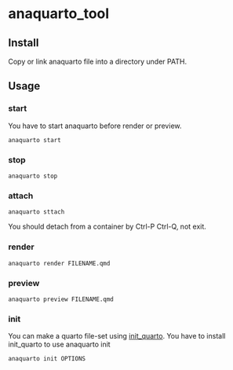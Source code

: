 # anaquarto_tool
## Install
Copy or link anaquarto file into a directory under PATH.
## Usage
### start
You have to start anaquarto before render or preview.
```
anaquarto start
```
### stop
```
anaquarto stop
```
### attach
```
anaquarto sttach
```
You should detach from a container by Ctrl-P Ctrl-Q, not exit.
### render
```
anaquarto render FILENAME.qmd
```
### preview
```
anaquarto preview FILENAME.qmd
```
### init
You can make a quarto file-set using [init_quarto](https://github.com/anabanted/init_quarto).
You have to install init_quarto to use anaquarto init
```
anaquarto init OPTIONS
```
